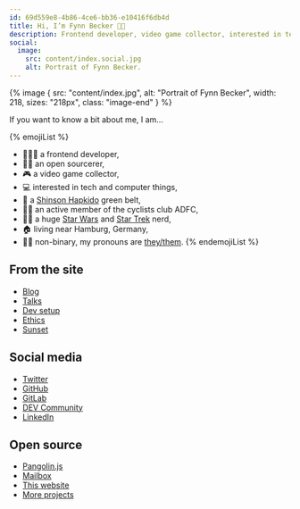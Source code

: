 ```yaml
---
id: 69d559e8-4b86-4ce6-bb36-e10416f6db4d
title: Hi, I’m Fynn Becker 👋🏻
description: Frontend developer, video game collector, interested in tech and computer things, cyclist, Shinson Hapkido 🥋, Star Wars and Star Trek 🖖🏻
social:
  image:
    src: content/index.social.jpg
    alt: Portrait of Fynn Becker.
---
```


{% image {
  src: "content/index.jpg",
  alt: "Portrait of Fynn Becker",
  width: 218,
  sizes: "218px",
  class: "image-end"
} %}

If you want to know a bit about me, I am…

{% emojiList %}
* 🧑🏻‍💻 a frontend developer,
* 🧙🏻 an open sourcerer,
* 🎮 a video game collector,
* 💻 interested in tech and computer things,
* 🥋 a [Shinson Hapkido](http://www.shinsonhapkido.org) green belt,
* 🚴🏻 an active member of the cyclists club ADFC,
* 🖖🏻 a huge [Star Wars](https://twitter.com/mvsde/status/1408409600643190788) and [Star Trek](https://twitter.com/mvsde/status/1400519056374046726) nerd,
* 🏠 living near Hamburg, Germany,
* 🏳️‍🌈 non-binary, my pronouns are [they/them](https://pronoun.is/they/them).
{% endemojiList %}

## From the site

* [Blog](/blog/)
* [Talks](/talks/)
* [Dev setup](/uses/)
* [Ethics](/ethics/)
* [Sunset](/sunset/)

## Social media

* [Twitter](https://twitter.com/mvsde)
* [GitHub](https://github.com/mvsde)
* [GitLab](https://gitlab.com/mvsde)
* [DEV Community](https://dev.to/fynn)
* [LinkedIn](https://linkedin.com/in/fynn)

## Open source

* [Pangolin.js](https://pangolinjs.org)
* [Mailbox](https://github.com/mvsde/mailbox)
* [This website](https://github.com/mvsde/website)
* [More projects](https://github.com/mvsde?tab=repositories)
